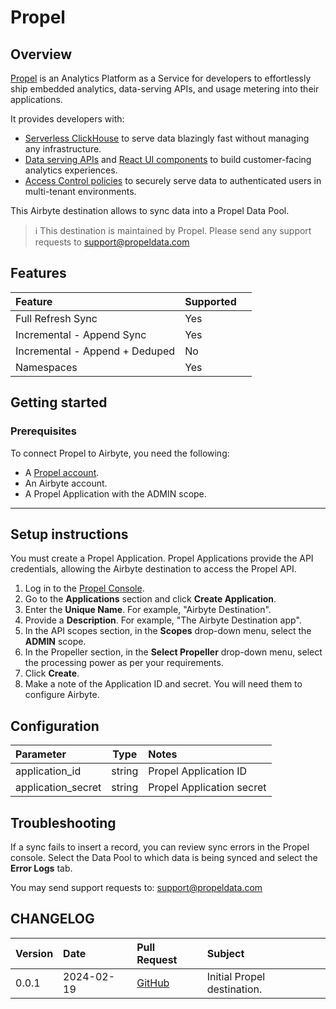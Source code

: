 # Propel

## Overview

[Propel](https://www.propeldata.com) is an Analytics Platform as a Service for developers to effortlessly ship embedded analytics, data-serving APIs, and usage metering into their applications.

It provides developers with:

- [Serverless ClickHouse](https://www.propeldata.com/docs/connect-your-data) to serve data blazingly fast without managing any infrastructure.
- [Data serving APIs](https://www.propeldata.com/docs/query-your-data) and [React UI components](https://storybook.propeldata.com/) to build customer-facing analytics experiences.
- [Access Control policies](https://www.propeldata.com/docs/control-access/multi-tenancy) to securely serve data to authenticated users in multi-tenant environments.

This Airbyte destination allows to sync data into a Propel Data Pool.

 > ℹ️ This destination is maintained by Propel. Please send any support requests to support@propeldata.com

## Features

| Feature                        | Supported |     |
| :----------------------------- | :-------- | :-- |
| Full Refresh Sync              | Yes       |     |
| Incremental - Append Sync      | Yes       |     |
| Incremental - Append + Deduped | No        |     |
| Namespaces                     | Yes       |     |

## Getting started

### Prerequisites

To connect Propel to Airbyte, you need the following:

- A [Propel account](https://console.propeldata.com/get-started).
- An Airbyte account.
- A Propel Application with the ADMIN scope.

---

## Setup instructions

You must create a Propel Application. Propel Applications provide the API credentials, allowing the Airbyte destination to access the Propel API.

1. Log in to the [Propel Console](https://console.propeldata.com/).
2. Go to the **Applications** section and click **Create Application**.
3. Enter the **Unique Name**. For example, "Airbyte Destination".
4. Provide a **Description**. For example, "The Airbyte Destination app".
5. In the API scopes section, in the **Scopes** drop-down menu, select the **ADMIN** scope.
6. In the Propeller section, in the **Select Propeller** drop-down menu, select the processing power as per your requirements.
7. Click **Create**.
8. Make a note of the Application ID and secret. You will need them to configure Airbyte.

## Configuration

| Parameter          |  Type  | Notes                     |
| :----------------- | :----: | :------------------------ |
| application_id     | string | Propel Application ID     |
| application_secret | string | Propel Application secret |

## Troubleshooting

If a sync fails to insert a record, you can review sync errors in the Propel console. Select the Data Pool to which data is being synced and select the **Error Logs** tab. 

You may send support requests to: support@propeldata.com

## CHANGELOG

| Version | Date       | Pull Request                                                       | Subject                     |
| :------ | :--------- | :----------------------------------------------------------------- | :-------------------------- |
| 0.0.1   | 2024-02-19 | [GitHub](https://github.com/propeldata/airbyte-destination/pull/1) | Initial Propel destination. |
